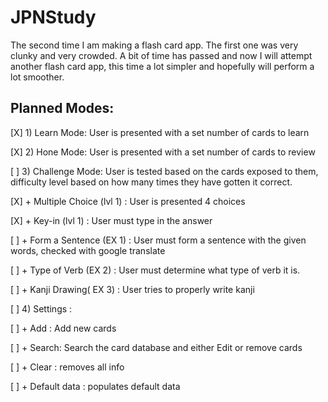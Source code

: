 # JPNStudy
The second time I am making a flash card app. The first one was very clunky and very crowded. A bit of time has passed and now I will attempt another flash card app, this time a lot simpler and hopefully will perform a lot smoother.

## Planned Modes:

[X] 1) Learn Mode: User is presented with a set number of cards to learn

[X] 2) Hone Mode: User is presented with a set number of cards to review

[ ] 3) Challenge Mode: User is tested based on the cards exposed to them, difficulty level based on how many times they have gotten it correct.

[X] + Multiple Choice (lvl 1) : User is presented 4 choices
  
[X] + Key-in (lvl 1) : User must type in the answer

[ ] + Form a Sentence (EX 1) : User must form a sentence with the given words, checked with google translate
  
[ ] + Type of Verb (EX 2) : User must determine what type of verb it is.

[ ] + Kanji Drawing( EX 3) : User tries to properly write kanji

  
[ ] 4) Settings :

[ ] + Add : Add new cards
  
[ ] + Search: Search the card database and either Edit or remove cards
  
[ ] + Clear : removes all info
  
[ ] + Default data : populates default data
